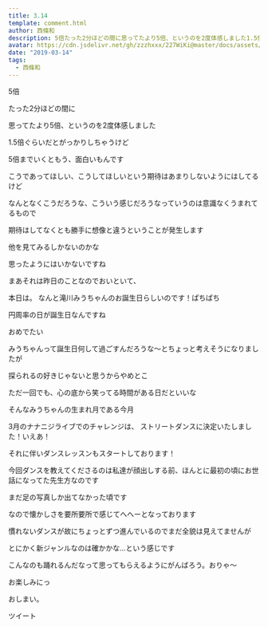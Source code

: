 ```yaml
---
title: 3.14
template: comment.html
author: 西條和
description: 5倍たった2分ほどの間に思ってたより5倍、というのを2度体感しました1.5倍ぐらいだとがっかりしちゃうけど5倍までいくともう、面白いもんです...
avatar: https://cdn.jsdelivr.net/gh/zzzhxxx/227WiKi@master/docs/assets/photo/avatar/nagomi.jpg
date: "2019-03-14"
tags:
  - 西條和
---
```
















5倍











たった2分ほどの間に











思ってたより5倍、というのを2度体感しました











1.5倍ぐらいだとがっかりしちゃうけど





5倍までいくともう、面白いもんです













こうであってほしい、こうしてほしいという期待はあまりしないようにはしてるけど











なんとなくこうだろうな、こういう感じだろうなっていうのは意識なくうまれてるもので












期待はしてなくとも勝手に想像と違うということが発生します













他を見てみるしかないのかな

















思ったようにはいかないですね















まあそれは昨日のことなのでおいといて、










本日は。
なんと滝川みうちゃんのお誕生日らしいのです！ぱちぱち









円周率の日が誕生日なんですね









おめでたい












みうちゃんって誕生日何して過ごすんだろうな〜とちょっと考えそうになりましたが








探られるの好きじゃないと思うからやめとこ













ただ一回でも、心の底から笑ってる時間がある日だといいな

















そんなみうちゃんの生まれ月である今月








3月のナナニジライブでのチャレンジは、
ストリートダンスに決定いたしました！いえあ！









それに伴いダンスレッスンもスタートしております！











今回ダンスを教えてくださるのは私達が顔出しする前、ほんとに最初の頃にお世話になってた先生方なのです













まだ足の写真しか出てなかった頃です










なので懐かしさを要所要所で感じてへへーとなっております
















慣れないダンスが故にちょっとずつ進んでいるのでまだ全貌は見えてませんが






とにかく新ジャンルなのは確かかな…という感じです











こんなのも踊れるんだなって思ってもらえるようにがんばろう。おりゃ〜













お楽しみにっ


















おしまい。


ツイート



